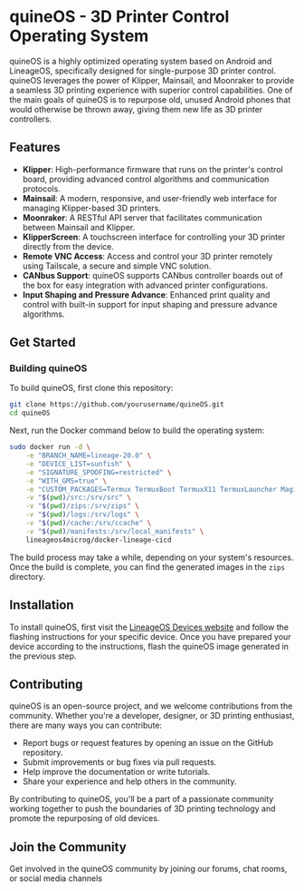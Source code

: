 # quineOS - 3D Printer Control Operating System

quineOS is a highly optimized operating system based on Android and LineageOS, specifically designed for single-purpose 3D printer control. quineOS leverages the power of Klipper, Mainsail, and Moonraker to provide a seamless 3D printing experience with superior control capabilities. One of the main goals of quineOS is to repurpose old, unused Android phones that would otherwise be thrown away, giving them new life as 3D printer controllers.

## Features

- **Klipper**: High-performance firmware that runs on the printer's control board, providing advanced control algorithms and communication protocols.
- **Mainsail**: A modern, responsive, and user-friendly web interface for managing Klipper-based 3D printers.
- **Moonraker**: A RESTful API server that facilitates communication between Mainsail and Klipper.
- **KlipperScreen**: A touchscreen interface for controlling your 3D printer directly from the device.
- **Remote VNC Access**: Access and control your 3D printer remotely using Tailscale, a secure and simple VNC solution.
- **CANbus Support**: quineOS supports CANbus controller boards out of the box for easy integration with advanced printer configurations.
- **Input Shaping and Pressure Advance**: Enhanced print quality and control with built-in support for input shaping and pressure advance algorithms.

## Get Started

### Building quineOS

To build quineOS, first clone this repository:
```bash
git clone https://github.com/yourusername/quineOS.git
cd quineOS
```

Next, run the Docker command below to build the operating system:

```bash
sudo docker run -d \
    -e "BRANCH_NAME=lineage-20.0" \
    -e "DEVICE_LIST=sunfish" \
    -e "SIGNATURE_SPOOFING=restricted" \
    -e "WITH_GMS=true" \
    -e "CUSTOM_PACKAGES=Termux TermuxBoot TermuxX11 TermuxLauncher Magisk Tailscale DroidVnc" \
    -v "$(pwd)/src:/srv/src" \
    -v "$(pwd)/zips:/srv/zips" \
    -v "$(pwd)/logs:/srv/logs" \
    -v "$(pwd)/cache:/srv/ccache" \
    -v "$(pwd)/manifests:/srv/local_manifests" \
    lineageos4microg/docker-lineage-cicd
```

The build process may take a while, depending on your system's resources. Once the build is complete, you can find the generated images in the `zips` directory.

## Installation
To install quineOS, first visit the [LineageOS Devices website](https://wiki.lineageos.org/devices/) and follow the flashing instructions for your specific device. Once you have prepared your device according to the instructions, flash the quineOS image generated in the previous step.

## Contributing
quineOS is an open-source project, and we welcome contributions from the community. Whether you're a developer, designer, or 3D printing enthusiast, there are many ways you can contribute:

* Report bugs or request features by opening an issue on the GitHub repository.
* Submit improvements or bug fixes via pull requests.
* Help improve the documentation or write tutorials.
* Share your experience and help others in the community.

By contributing to quineOS, you'll be a part of a passionate community working together to push the boundaries of 3D printing technology and promote the repurposing of old devices.

## Join the Community
Get involved in the quineOS community by joining our forums, chat rooms, or social media channels